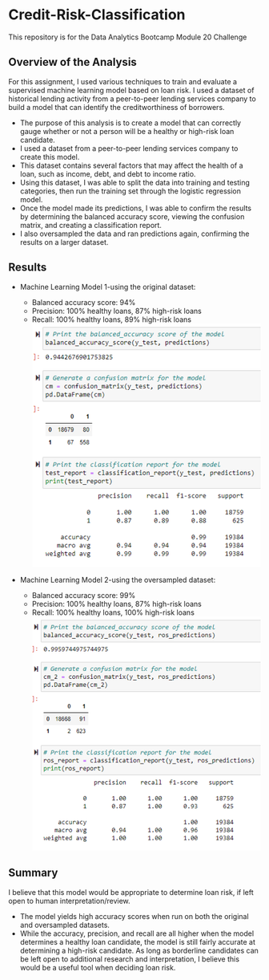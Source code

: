 # Credit-Risk-Classification
This repository is for the Data Analytics Bootcamp Module 20 Challenge

## Overview of the Analysis

For this assignment, I used various techniques to train and evaluate a supervised machine learning model based on loan risk. I used a dataset of historical lending activity from a peer-to-peer lending services company to build a model that can identify the creditworthiness of borrowers.

* The purpose of this analysis is to create a model that can correctly gauge whether or not a person will be a healthy or high-risk loan candidate.
* I used a dataset from a peer-to-peer lending services company to create this model. 
* This dataset contains several factors that may affect the health of a loan, such as income, debt, and debt to income ratio.
* Using this dataset, I was able to split the data into training and testing categories, then run the training set through the logistic regression model.
* Once the model made its predictions, I was able to confirm the results by determining the balanced accuracy score, viewing the confusion matrix, and creating a classification report.
* I also oversampled the data and ran predictions again, confirming the results on a larger dataset.


## Results

* Machine Learning Model 1-using the original dataset:
  * Balanced accuracy score: 94%
  * Precision: 100% healthy loans, 87% high-risk loans
  * Recall: 100% healthy loans, 89% high-risk loans
![original](Credit_Risk/Images/original_data.PNG)


* Machine Learning Model 2-using the oversampled dataset:
  * Balanced accuracy score: 99%
  * Precision: 100% healthy loans, 87% high-risk loans
  * Recall: 100% healthy loans, 100% high-risk loans
![oversampled](Credit_Risk/Images/oversampled_data.PNG)


## Summary

I believe that this model would be appropriate to determine loan risk, if left open to human interpretation/review.
* The model yields high accuracy scores when run on both the original and oversampled datasets.
* While the accuracy, precision, and recall are all higher when the model determines a healthy loan candidate, the model is still fairly accurate at determining a high-risk candidate. As long as borderline candidates can be left open to additional research and interpretation, I believe this would be a useful tool when deciding loan risk.

